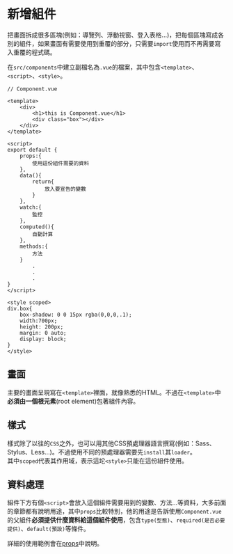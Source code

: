 # 新增組件
把畫面拆成很多區塊(例如：導覽列、浮動視窗、登入表格...)，把每個區塊寫成各別的組件，如果畫面有需要使用到重覆的部分，只需要`import`使用而不再需要寫入重覆的程式碼。  

在`src/components`中建立副檔名為`.vue`的檔案，其中包含`<template>`、`<script>`、`<style>`。
```
// Component.vue

<template>
    <div>
        <h1>this is Component.vue</h1>
        <div class="box"></div>
    </div>
</template>

<script>
export default {
    props:{
        使用這份組件需要的資料
    },
    data(){
        return{
            放入要宣告的變數
        }
    },
    watch:{
        監控        
    },
    computed(){
        自動計算
    },
    methods:{
        方法
    }
        .
        .
        .
}
</script>

<style scoped>
div.box{ 
    box-shadow: 0 0 15px rgba(0,0,0,.1); 
    width:700px; 
    height: 200px;
    margin: 0 auto; 
    display: block;
}
</style>
```
## 畫面
主要的畫面呈現寫在`<template>`裡面，就像熟悉的HTML。不過在`<template>`中**必須由一個根元素**(root element)包著組件內容。  

## 樣式
樣式除了以往的`CSS`之外，也可以用其他CSS預處理器語言撰寫(例如：Sass、Stylus、Less...)。不過使用不同的預處理器需要先`install`其`loader`。  
其中`scoped`代表其作用域，表示這坨`<style>`只能在這份組件使用。

## 資料處理
組件下方有個`<script>`會放入這個組件需要用到的變數、方法...等資料，大多前面的章節都有說明用途，其中`props`比較特別，他的用途是告訴使用`Component.vue`的父組件**必須提供什麼資料給這個組件使用**，包含`type(型態)`、`required(是否必要提供)`、`default(預設)`等條件。  

詳細的使用範例會在[props]()中說明。